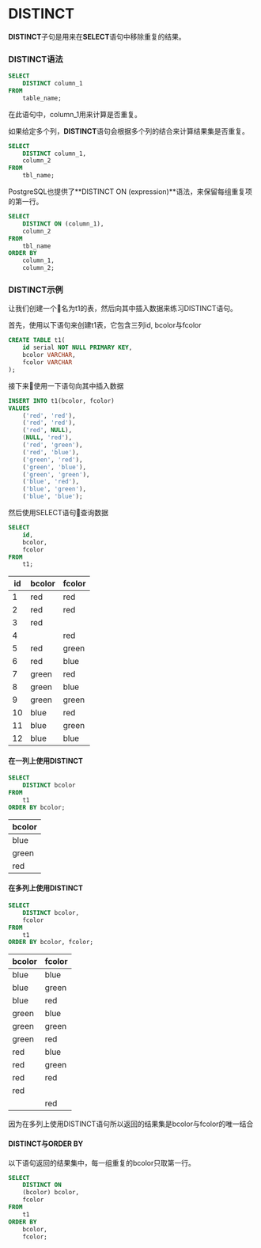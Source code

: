 # DISTINCT

**DISTINCT**子句是用来在**SELECT**语句中移除重复的结果。

### DISTINCT语法

```sql
SELECT
    DISTINCT column_1
FROM
    table_name;
```

在此语句中，column_1用来计算是否重复。

如果给定多个列，**DISTINCT**语句会根据多个列的结合来计算结果集是否重复。

```sql
SELECT
    DISTINCT column_1,
    column_2
FROM
    tbl_name;
```

PostgreSQL也提供了**DISTINCT ON (expression)**语法，来保留每组重复项的第一行。

```sql
SELECT
    DISTINCT ON (column_1),
    column_2
FROM
    tbl_name
ORDER BY
    column_1,
    column_2;
```

### DISTINCT示例

让我们创建一个名为t1的表，然后向其中插入数据来练习DISTINCT语句。

首先，使用以下语句来创建t1表，它包含三列id, bcolor与fcolor

```sql
CREATE TABLE t1(
    id serial NOT NULL PRIMARY KEY,
    bcolor VARCHAR,
    fcolor VARCHAR
);
```

接下来使用一下语句向其中插入数据

```sql
INSERT INTO t1(bcolor, fcolor)
VALUES 
    ('red', 'red'),
    ('red', 'red'),
    ('red', NULL),
    (NULL, 'red'),
    ('red', 'green'),
    ('red', 'blue'),
    ('green', 'red'),
    ('green', 'blue'),
    ('green', 'green'),
    ('blue', 'red'),
    ('blue', 'green'),
    ('blue', 'blue');
```

然后使用SELECT语句查询数据

```sql
SELECT
    id,
    bcolor,
    fcolor
FROM
    t1;
```

id | bcolor | fcolor
---|--------|-------
 1 | red    | red
 2 | red    | red
 3 | red    |
 4 |        | red
 5 | red    | green
 6 | red    | blue
 7 | green  | red
 8 | green  | blue
 9 | green  | green
 10| blue   | red
 11| blue   | green
 12| blue   | blue

#### 在一列上使用DISTINCT

```sql
SELECT
    DISTINCT bcolor
FROM 
    t1 
ORDER BY bcolor;
```

bcolor |
-------|
 blue  |
 green |
 red   |

#### 在多列上使用DISTINCT

```sql
SELECT 
    DISTINCT bcolor,
    fcolor
FROM
    t1
ORDER BY bcolor, fcolor;
```

 bcolor | fcolor
--------|--------
 blue   | blue   
 blue   | green
 blue   | red
 green  | blue
 green  | green
 green  | red
 red    | blue
 red    | green
 red    | red
 red    |
|       | red

因为在多列上使用DISTINCT语句所以返回的结果集是bcolor与fcolor的唯一结合

#### DISTINCT与ORDER BY 

以下语句返回的结果集中，每一组重复的bcolor只取第一行。

```sql
SELECT
    DISTINCT ON
    (bcolor) bcolor,
    fcolor
FROM
    t1
ORDER BY
    bcolor,
    fcolor;
```